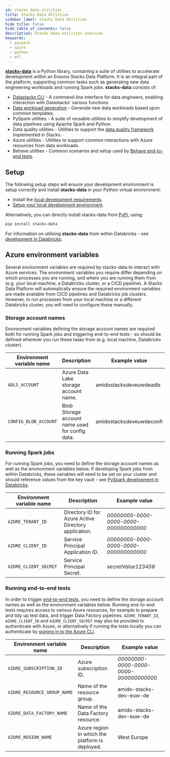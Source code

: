 ```yaml
---
id: stacks_data_utilities
title: Stacks Data Utilities
sidebar_label: Stacks Data Utilities
hide_title: false
hide_table_of_contents: false
description: Stacks Data utilities overview
keywords:
  - pyspark
  - spark
  - python
  - etl
---
```


[**stacks-data**](https://pypi.org/project/stacks-data/) is a Python library, containing a suite of utilities to accelerate development within an Ensono Stacks Data Platform. It is an integral part of the platform, supporting common tasks such as generating new data engineering workloads and running Spark jobs. **stacks-data** consists of:

- [Datastacks CLI](./datastacks.md) - A command-line interface for data engineers, enabling interaction with Datastacks' various functions.
- [Data workload generation](./datastacks.md#generating-data-workloads) - Generate new data workloads based upon common templates.
- PySpark utilities - A suite of reusable utilities to simplify development of data pipelines using Apache Spark and Python.
- Data quality utilities - Utilities to support the [data quality framework](./data_quality_azure.md) implemented in Stacks.
- Azure utilities - Utilities to support common interactions with Azure resources from data workloads.
- Behave utilities - Common scenarios and setup used by [Behave end-to-end tests](./testing_data_azure.md#end-to-end-tests).

## Setup

The following setup steps will ensure your development environment is setup correctly and install **stacks-data** in your Python virtual environment:

- Install the [local development requirements](../getting_started/requirements_data_azure.md#local-development).
- [Setup your local development environment](../getting_started/dev_quickstart_data_azure.md).

Alternatively, you can directly install stacks-data from [PyPi](https://pypi.org/project/stacks-data/), using:

```bash
pip install stacks-data
```

For information on utilising **stacks-data** from within Databricks - see [development in Databricks](../getting_started/dev_quickstart_data_azure.md#optional-pyspark-development-in-databricks).


## Azure environment variables

Several environment variables are required by stacks-data to interact with Azure services. The environment variables you require differ depending on which processes you are running, and where you are running them from (e.g. your local machine, a Databricks cluster, or a CICD pipeline). A Stacks Data Platform will automatically ensure the required environment variables are made available from CICD pipelines and Databricks job clusters. However, to run processes from your local machine or a different Databricks cluster, you will need to configure these manually.

### Storage account names

Environment variables defining the storage account names are required both for running Spark jobs and triggering end-to-end tests - so should be defined wherever you run these tasks from (e.g. local machine, Databricks cluster).

| Environment variable name | Description | Example value |
| ----- | ----- | ----- |
| `ADLS_ACCOUNT` | Azure Data Lake storage account name. | amidostacksdeveuwdeadls |
| `CONFIG_BLOB_ACCOUNT` | Blob Storage account name used for config data. | amidostacksdeveuwdeconfi |

### Running Spark jobs

For running Spark jobs, you need to define the storage account names as well as the environment variables below. If developing Spark jobs from within Databricks, these variables will need to be set on your cluster and should reference values from the key vault - see [PySpark development in Databricks](../getting_started/dev_quickstart_data_azure.md#optional-pyspark-development-in-databricks).

| Environment variable name | Description | Example value |
| ----- | ----- | ----- |
| `AZURE_TENANT_ID` | Directory ID for Azure Active Directory application. | _00000000-0000-0000-0000-000000000000_ |
| `AZURE_CLIENT_ID` | Service Principal Application ID. | _00000000-0000-0000-0000-000000000000_ |
| `AZURE_CLIENT_SECRET` | Service Principal Secret. | _secretValue123456_ |

### Running end-to-end tests

In order to trigger [end-to-end tests](testing_data_azure.md#end-to-end-tests), you need to define the storage account names as well as the environment variables below. Running end-to-end tests requires access to various Azure resources, for example to prepare and tidy up test data, and trigger Data Factory pipelines. `AZURE_TENANT_ID`, `AZURE_CLIENT_ID` and `AZURE_CLIENT_SECRET` may also be provided to authenticate with Azure, or alternatively if running the tests locally you can authenticate by [signing in to the Azure CLI](https://learn.microsoft.com/en-us/cli/azure/authenticate-azure-cli).

| Environment variable name | Description | Example value |
| ----- | ----- | ----- |
| `AZURE_SUBSCRIPTION_ID` | Azure subscription ID. | _00000000-0000-0000-0000-000000000000_ |
| `AZURE_RESOURCE_GROUP_NAME` | Name of the resource group. | amido-stacks-dev-euw-de |
| `AZURE_DATA_FACTORY_NAME` | Name of the Data Factory resource. | amido-stacks-dev-euw-de |
| `AZURE_REGION_NAME` | Azure region in which the platform is deployed. | West Europe |
